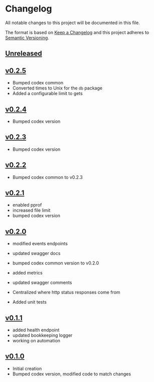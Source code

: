 # Changelog
All notable changes to this project will be documented in this file.

The format is based on [Keep a Changelog](http://keepachangelog.com/en/1.0.0/)
and this project adheres to [Semantic Versioning](http://semver.org/spec/v2.0.0.html).

## [Unreleased]

## [v0.2.5]
 - Bumped codex common
 - Converted times to Unix for the `db` package
 - Added a configurable limit to gets



## [v0.2.4]
 - Bumped codex version



## [v0.2.3]
 - Bumped codex version



## [v0.2.2]
 - Bumped codex common to v0.2.3



## [v0.2.1]
- enabled pprof
- increased file limit
- bumped codex version


## [v0.2.0]
- modified events endpoints
- updated swagger docs
- bumped codex common version to v0.2.0
- added metrics


- updated swagger comments
- Centralized where http status responses come from
- Added unit tests

## [v0.1.1]
- added health endpoint
- updated bookkeeping logger
- working on automation

## [v0.1.0]
- Initial creation
- Bumped codex version, modified code to match changes

[Unreleased]: https://github.com/Comcast/codex-gungnir/compare/v0.2.5...HEAD
[v0.2.5]: https://github.com/Comcast/codex-gungnir/compare/v0.2.4...v0.2.5
[v0.2.4]: https://github.com/Comcast/codex-gungnir/compare/v0.2.3...v0.2.4
[v0.2.3]: https://github.com/Comcast/codex-gungnir/compare/v0.2.2...v0.2.3
[v0.2.2]: https://github.com/Comcast/codex-gungnir/compare/v0.2.1...v0.2.2
[v0.2.1]: https://github.com/Comcast/codex-gungnir/compare/v0.2.0...v0.2.1
[v0.2.0]: https://github.com/Comcast/codex-gungnir/compare/v0.1.1...v0.2.0
[v0.1.1]: https://github.com/Comcast/codex-gungnir/compare/v0.1.0...v0.1.1
[v0.1.0]: https://github.com/Comcast/codex-gungnir/compare/0.0.0...v0.1.0
